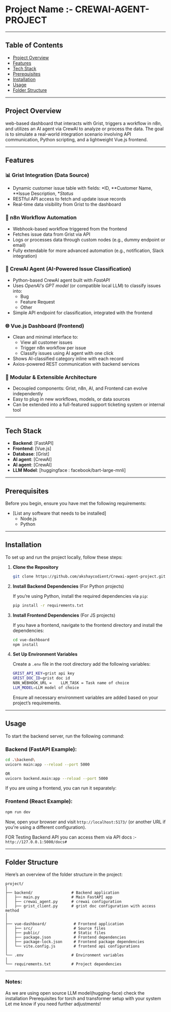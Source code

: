 # Project Name :- CREWAI-AGENT-PROJECT

---

## Table of Contents

- [Project Overview](#project-overview)
- [Features](#features)
- [Tech Stack](#tech-stack)
- [Prerequisites](#prerequisites)
- [Installation](#installation)
- [Usage](#usage)
- [Folder Structure](#folder-structure)


---

## Project Overview

web-based dashboard that interacts with Grist, triggers a workflow in n8n, and utilizes an AI agent via CrewAI to analyze or process the data. The goal is to simulate a real-world integration scenario involving API communication, Python scripting, and a lightweight Vue.js frontend.


---

## Features

### 📊 Grist Integration (Data Source)
- Dynamic customer issue table with fields: *ID, **Customer Name, **Issue Description, **Status*
- RESTful API access to fetch and update issue records
- Real-time data visibility from Grist to the dashboard

### 🔁 n8n Workflow Automation
- Webhook-based workflow triggered from the frontend
- Fetches issue data from Grist via API
- Logs or processes data through custom nodes (e.g., dummy endpoint or email)
- Fully extendable for more advanced automation (e.g., notification, Slack integration)

### 🧠 CrewAI Agent (AI-Powered Issue Classification)
- Python-based CrewAI agent built with *FastAPI*
- Uses *OpenAI's GPT model* (or compatible local LLM) to classify issues into:
  - Bug
  - Feature Request
  - Other
- Simple API endpoint for classification, integrated with the frontend

### 🌐 Vue.js Dashboard (Frontend)
- Clean and minimal interface to:
  - View all customer issues
  - Trigger n8n workflow per issue
  - Classify issues using AI agent with one click
- Shows AI-classified category inline with each record
- Axios-powered REST communication with backend services

### 🧩 Modular & Extensible Architecture
- Decoupled components: Grist, n8n, AI, and Frontend can evolve independently
- Easy to plug in new workflows, models, or data sources
- Can be extended into a full-featured support ticketing system or internal tool

---

## Tech Stack

- **Backend**: [FastAPI]
- **Frontend**: [Vue.js]
- **Database**: [Grist]
- **AI agent**: [CrewAI]
- **AI agent**: [CrewAI]
- **LLM Model**: [huggingface : facebook/bart-large-mnli]

---

## Prerequisites

Before you begin, ensure you have met the following requirements:

- [List any software that needs to be installed]
	- Node.js
	- Python


---

## Installation

To set up and run the project locally, follow these steps:

1. **Clone the Repository**

   ```bash
   git clone https://github.com/akshaycodient/Crewai-agent-project.git
   ```

2. **Install Backend Dependencies** (For Python projects)

   If you’re using Python, install the required dependencies via `pip`:

   ```bash
   pip install -r requirements.txt
   ```


3. **Install Frontend Dependencies** (For JS projects)

   If you have a frontend, navigate to the frontend directory and install the dependencies:

   ```bash
   cd vue-dashboard
   npm install
   ```

4. **Set Up Environment Variables**

   Create a `.env` file in the root directory add the following variables:

   ```bash
   GRIST_API_KEY=grist api key
   GRIST_DOC_ID=grist doc id
   N8N_WEBHOOK_URL =    LLM_TASK = Task name of choice
   LLM_MODEL=LLM model of choice
   ```

   Ensure all necessary environment variables are added based on your project’s requirements.

---

## Usage

To start the backend server, run the following command:

### Backend (FastAPI Example):

```bash
cd .\backend\ 
uvicorn main:app --reload --port 5000

OR
uvicorn backend.main:app --reload --port 5000

```

If you are using a frontend, you can run it separately:

### Frontend (React Example):

```bash
npm run dev
```

Now, open your browser and visit `http://localhost:5173/` (or another URL if you're using a different configuration).

FOR Testing Backend API you can access them via API docs :- `http://127.0.0.1:5000/docs#`

---

## Folder Structure

Here’s an overview of the folder structure in the project:

```
project/
│
├── backend/                 # Backend application
│   ├── main.py              # Main FastAPI app
│   ├── crewai_agent.py      # crewai configuration
│   ├── grist_client.py      # grist doc configuration with access method
│ 
│
├── vue-dashboard/            # Frontend application
│   ├── src/                  # Source files
│   ├── public/               # Static files
│   ├── package.json          # Frontend dependencies
│   ├── package-lock.json     # Frontend package dependencies
│   └── vite.config.js        # frontend api configurations 
│
└── .env                     # Environment variables
│
└── requirements.txt         # Project dependencies
```

---


### Notes:
As we are using open source LLM model(hugging-face) check the installation Prerequisites for torch and transformer setup with your system
Let me know if you need further adjustments!